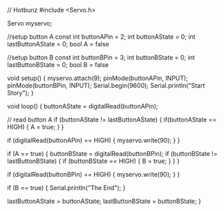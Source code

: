// Hotbunz
#include <Servo.h>

Servo myservo;

//setup button A
const int buttonAPin = 2;
int buttonAState = 0;
int lastButtonAState = 0;
bool A = false 

//setup button B
const int buttonBPin = 3;
int buttonBState = 0;
int lastButtonBState = 0;
bool B = false 


void setup() {
  myservo.attach(9); 
  pinMode(buttonAPin, INPUT);
  pinMode(buttonBPin, INPUT);
  Serial.begin(9600);
  Serial.println("Start Story");
}

void loop() {
  buttonAState = digitalRead(buttonAPin);
  
  // read button A
  if (buttonAState != lastButtonAState) {
    if(buttonAState == HIGH) {
     A = true;
    }
  }
  
  if (digitalRead(buttonAPin) == HIGH) {
    myservo.write(90); 
  } 
}
  
  if (A == true) {
    buttonBState = digitalRead(buttonBPin);
    if (buttonBState != lastButtonBState) {
      if (buttonBState == HIGH) {
        B = true;
        }
      }
    }
    
  if (digitalRead(buttonBPin) == HIGH) {
    myservo.write(90); 
  } 
}

  if (B == true) {
    Serial.println("The End");
  }
  
  lastButtonAState = buttonAState;
  lastButtonBState = buttonBState; 
}

